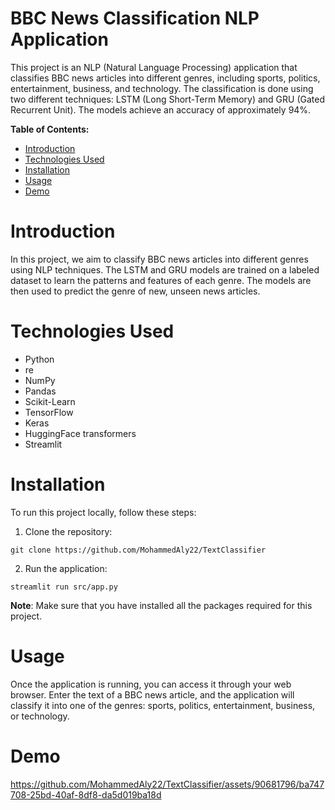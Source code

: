 # BBC News Classification NLP Application
This project is an NLP (Natural Language Processing) application that classifies BBC news articles into different genres, including sports, politics, entertainment, business, and technology. The classification is done using two different techniques: LSTM (Long Short-Term Memory) and GRU (Gated Recurrent Unit). The models achieve an accuracy of approximately 94%.

**Table of Contents:**
* [Introduction](#introduction)
* [Technologies Used](#technologies-used)
* [Installation](#installation)
* [Usage](#usage)
* [Demo](#demo)

# Introduction
In this project, we aim to classify BBC news articles into different genres using NLP techniques. The LSTM and GRU models are trained on a labeled dataset to learn the patterns and features of each genre. The models are then used to predict the genre of new, unseen news articles.

# Technologies Used
- Python
- re
- NumPy
- Pandas
- Scikit-Learn
- TensorFlow
- Keras
- HuggingFace transformers
- Streamlit

# Installation
To run this project locally, follow these steps:

1. Clone the repository:
```
git clone https://github.com/MohammedAly22/TextClassifier
```

2. Run the application:
```
streamlit run src/app.py
```

**Note**: Make sure that you have installed all the packages required for this project.

# Usage
Once the application is running, you can access it through your web browser. Enter the text of a BBC news article, and the application will classify it into one of the genres: sports, politics, entertainment, business, or technology.

# Demo
https://github.com/MohammedAly22/TextClassifier/assets/90681796/ba747708-25bd-40af-8df8-da5d019ba18d


